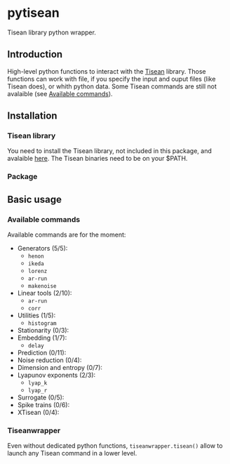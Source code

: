 # pytisean
Tisean library python wrapper.

## Introduction
High-level python functions to interact with the [Tisean](http://www.mpipks-dresden.mpg.de/~tisean/Tisean_3.0.1/index.html) library.
Those functions can work with file, if you specify the input and ouput files (like Tisean does), or whith python data.
Some Tisean commands are still not avalaible (see [Available commands](#available-commands)).

## Installation
### Tisean library
You need to install the Tisean library, not included in this package, and avalaible [here](http://www.mpipks-dresden.mpg.de/~tisean/Tisean_3.0.1/index.html).
The Tisean binaries need to be on your $PATH.
### Package

## Basic usage
### Available commands
Available commands are for the moment: 
- Generators (5/5):
  - `henon`
  - `ikeda`
  - `lorenz`
  - `ar-run`
  - `makenoise`
- Linear tools (2/10):
  - `ar-run`
  - `corr`
- Utilities (1/5):
  - `histogram`
- Stationarity (0/3):
- Embedding (1/7):
  - `delay`
- Prediction (0/11):
- Noise reduction (0/4):
- Dimension and entropy (0/7):
- Lyapunov exponents (2/3):
  - `lyap_k`
  - `lyap_r`
- Surrogate (0/5):
- Spike trains (0/6):
- XTisean (0/4):
### Tiseanwrapper
Even without dedicated python functions, `tiseanwrapper.tisean()` allow to launch any Tisean command in a lower level.
